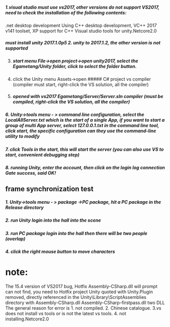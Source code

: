 ##### 1.visual studio must use vs2017, other versions do not support VS2017, need to check the installation of the following contents:
.net desktop development
Using C++ desktop development, VC++ 2017 v141 toolset, XP support for C++
Visual studio tools for unity.Netcore2.0
##### must install unity 2017.1.0p5 2. unity to 2017.1.2, the other version is not supported
3. ##### start menu File->open project->open unity2017, select the Egametang/Unity folder, click to select the folder button.
4. click the Unity menu Assets->open ##### C# project vs compiler (compiler must start, right-click the VS solution, all the compiler)
5. ##### opened with vs2017 Egametang/Server/Server.sln compiler (must be compiled, right-click the VS solution, all the compiler)
##### 6. Unity->tools menu - > command line configuration, select the LocalAllServer.txt which is the start of a single App, if you want to start a group of multi App server, select 127.0.0.1.txt in the command line tool, click start, the specific configuration can they use the command-line utility to modify
##### 7. click Tools in the start, this will start the server (you can also use VS to start, convenient debugging step)
##### 8. running Unity, enter the account, then click on the login log connection Gate success, said OK!
## frame synchronization test
##### 1. Unity->tools menu - > package ->PC package, hit a PC package in the Release directory
##### 2. run Unity login into the hall into the scene
##### 3. run PC package login into the hall then there will be two people (overlap)
##### 4. click the right mouse button to move characters
# note:
The 15.4 version of VS2017 bug, Hotfix Assembly-CSharp.dll will prompt can not find, you need to Hotfix project Unity quoted with Unity.Plugin removed, directly referenced in the Unity\Library\ScriptAssemblies directory with Assembly-CSharp.dll Assembly-CSharp-firstpass.dll two DLL
The general reason for error is 1. not compiled. 2. Chinese catalogue. 3.vs does not install vs tools or is not the latest vs tools. 4. not installing.Netcore2.0
